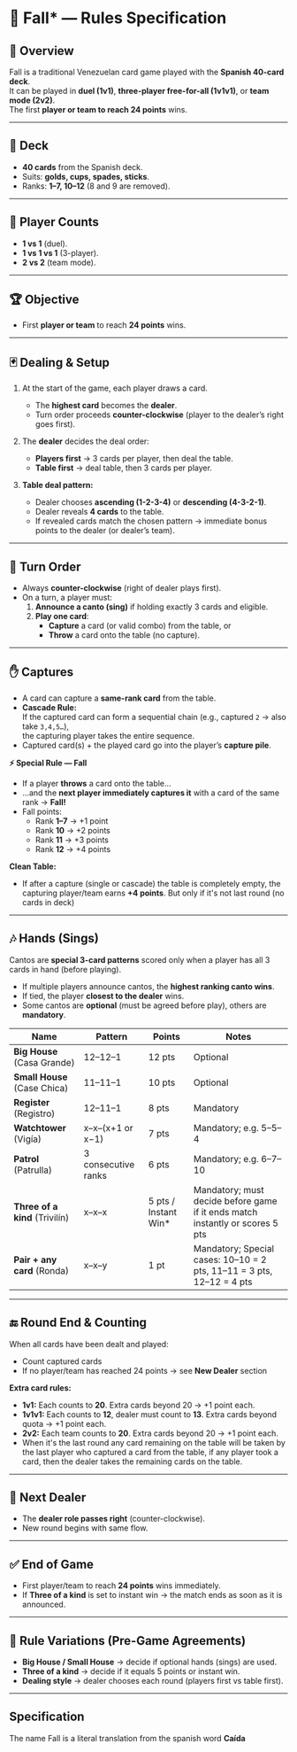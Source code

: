 # 🎴 Fall* — Rules Specification

## 📖 Overview
Fall is a traditional Venezuelan card game played with the **Spanish 40-card deck**.  
It can be played in **duel (1v1)**, **three-player free-for-all (1v1v1)**, or **team mode (2v2)**.  
The first **player or team to reach 24 points** wins.

---

## 🎴 Deck
- **40 cards** from the Spanish deck.
- Suits: **golds, cups, spades, sticks**.
- Ranks: **1–7, 10–12** (8 and 9 are removed).

---

## 👥 Player Counts
- **1 vs 1** (duel).
- **1 vs 1 vs 1** (3-player).
- **2 vs 2** (team mode).

---

## 🏆 Objective
- First **player or team** to reach **24 points** wins.

---

## 🃏 Dealing & Setup
1. At the start of the game, each player draws a card.
    - The **highest card** becomes the **dealer**.
    - Turn order proceeds **counter-clockwise** (player to the dealer’s right goes first).

2. The **dealer** decides the deal order:
    - **Players first** → 3 cards per player, then deal the table.
    - **Table first** → deal table, then 3 cards per player.

3. **Table deal pattern:**
    - Dealer chooses **ascending (1-2-3-4)** or **descending (4-3-2-1)**.
    - Dealer reveals **4 cards** to the table.
    - If revealed cards match the chosen pattern → immediate bonus points to the dealer (or dealer’s team).

---

## 🔄 Turn Order
- Always **counter-clockwise** (right of dealer plays first).
- On a turn, a player must:
    1. **Announce a canto (sing)** if holding exactly 3 cards and eligible.
    2. **Play one card**:
        - **Capture** a card (or valid combo) from the table, or
        - **Throw** a card onto the table (no capture).

---

## ✋ Captures
- A card can capture a **same-rank card** from the table.
- **Cascade Rule:**  
  If the captured card can form a sequential chain (e.g., captured `2` → also take `3,4,5…`),  
  the capturing player takes the entire sequence.
- Captured card(s) + the played card go into the player’s **capture pile**.

**⚡ Special Rule — Fall**
- If a player **throws** a card onto the table…
- …and the **next player immediately captures it** with a card of the same rank → **Fall!**
- Fall points:
    - Rank **1–7** → +1 point
    - Rank **10** → +2 points
    - Rank **11** → +3 points
    - Rank **12** → +4 points

**Clean Table:**  
- If after a capture (single or cascade) the table is completely empty, the capturing player/team earns **+4 points**. But only if it's not last round (no cards in deck)

---

## 🎶 Hands (Sings)
Cantos are **special 3-card patterns** scored only when a player has all 3 cards in hand (before playing).
- If multiple players announce cantos, the **highest ranking canto wins**.
- If tied, the player **closest to the dealer** wins.
- Some cantos are **optional** (must be agreed before play), others are **mandatory**.

| Name                                  | Pattern                     | Points | Notes                                                                         |
|---------------------------------------|-----------------------------|--------|-------------------------------------------------------------------------------|
| **Big House** (Casa Grande)           | 12–12–1                  | 12 pts | Optional                                                                      |
| **Small House** (Case Chica)          | 11–11–1                  | 10 pts | Optional                                                                      |
| **Register** (Registro)               | 12–11–1                  | 8 pts  | Mandatory                                                                     |
| **Watchtower** (Vigía)                | x–x–(x+1 or x−1)          | 7 pts  | Mandatory; e.g. 5–5–4                                                         |
| **Patrol** (Patrulla)                 | 3 consecutive ranks        | 6 pts  | Mandatory; e.g. 6–7–10                                                        |
| **Three of a kind** (Trivilín)        | x–x–x | 5 pts / Instant Win* | Mandatory; must decide before game if it ends match instantly or scores 5 pts |
| **Pair + any card** (Ronda) | x–x–y | 1 pt | Mandatory; Special cases: 10–10 = 2 pts, 11–11 = 3 pts, 12–12 = 4 pts         |

---

## 🔚 Round End & Counting
When all cards have been dealt and played:
- Count captured cards
- If no player/team has reached 24 points → see **New Dealer** section

**Extra card rules:**
- **1v1:** Each counts to **20**. Extra cards beyond 20 → +1 point each.
- **1v1v1:** Each counts to **12**, dealer must count to **13**. Extra cards beyond quota → +1 point each.
- **2v2:** Each team counts to **20**. Extra cards beyond 20 → +1 point each.
- When it's the last round any card remaining on the table will be taken by the last player who captured a card from the table, if any player took a card, then the dealer takes the remaining cards on the table.

---

## 🔄 Next Dealer
- The **dealer role passes right** (counter-clockwise).
- New round begins with same flow.

---

## ✅ End of Game
- First player/team to reach **24 points** wins immediately.
- If **Three of a kind** is set to instant win → the match ends as soon as it is announced.

---

## 📌 Rule Variations (Pre-Game Agreements)
- **Big House / Small House** → decide if optional hands (sings) are used.
- **Three of a kind** → decide if it equals 5 points or instant win.
- **Dealing style** → dealer chooses each round (players first vs table first).

---

## Specification

The name Fall is a literal translation from the spanish word **Caída**

